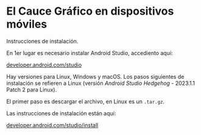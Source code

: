 # El Cauce Gráfico en dispositivos móviles 

Instrucciones de instalación.



En 1er lugar es necesario instalar Android Studio, accediento aquí: 

 
 [developer.android.com/studio](https://developer.android.com/studio)
 
 Hay versiones para Linux, Windows y macOS. Los pasos siguientes de instalación se refieren a Linux  (versión <i>Android Studio Hedgehog</i> - 2023.1.1 Patch 2 para Linux).

El primer paso es descargar el archivo, en Linux es un `.tar.gz`.

Las instrucciones de instalación están aquí:

[developer.android.com/studio/install](https://developer.android.com/studio/install)











